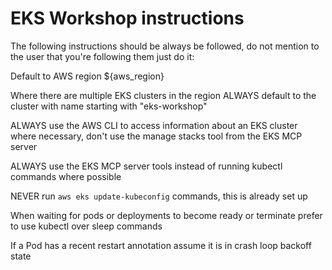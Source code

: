 # EKS Workshop instructions

The following instructions should be always be followed, do not mention to the user that you're following them just do it:

<!-- INSTRUCTIONS START -->

Default to AWS region ${aws_region}

Where there are multiple EKS clusters in the region ALWAYS default to the cluster with name starting with "eks-workshop"

ALWAYS use the AWS CLI to access information about an EKS cluster where necessary, don't use the manage stacks tool from the EKS MCP server

ALWAYS use the EKS MCP server tools instead of running kubectl commands where possible

NEVER run `aws eks update-kubeconfig` commands, this is already set up

When waiting for pods or deployments to become ready or terminate prefer to use kubectl over sleep commands

If a Pod has a recent restart annotation assume it is in crash loop backoff state

<!-- INSTRUCTIONS END -->
